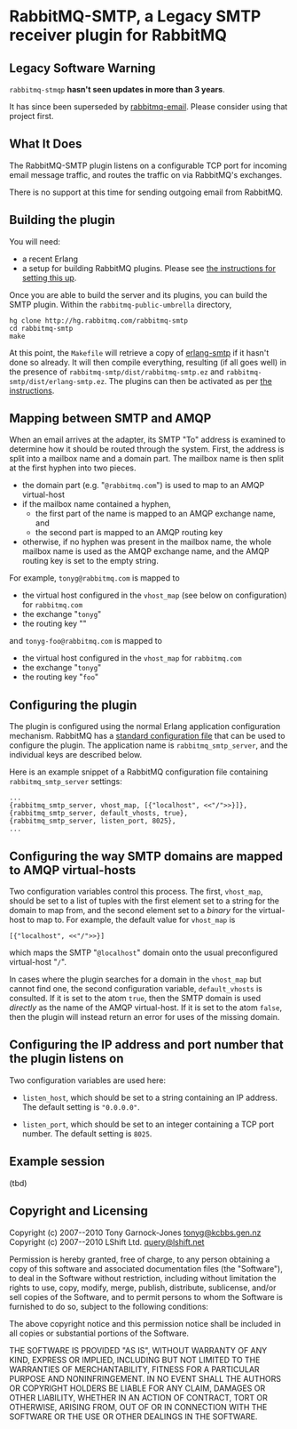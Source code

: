 # RabbitMQ-SMTP, a Legacy SMTP receiver plugin for RabbitMQ

## Legacy Software Warning

`rabbitmq-stmqp` **hasn't seen updates in more than 3 years**.

It has since been superseded by [rabbitmq-email](https://github.com/gotthardp/rabbitmq-email).
Please consider using that project first.


## What It Does

The RabbitMQ-SMTP plugin listens on a configurable TCP port for
incoming email message traffic, and routes the traffic on via
RabbitMQ's exchanges.

There is no support at this time for sending outgoing email from
RabbitMQ.

## Building the plugin

You will need:

 - a recent Erlang
 - a setup for building RabbitMQ plugins. Please see [the instructions
   for setting this up][pluginguide].

Once you are able to build the server and its plugins, you can build
the SMTP plugin. Within the `rabbitmq-public-umbrella` directory,

    hg clone http://hg.rabbitmq.com/rabbitmq-smtp
    cd rabbitmq-smtp
    make

At this point, the `Makefile` will retrieve a copy of
[erlang-smtp](http://hg.opensource.lshift.net/erlang-smtp/) if it
hasn't done so already. It will then compile everything, resulting (if
all goes well) in the presence of
`rabbitmq-smtp/dist/rabbitmq-smtp.ez` and
`rabbitmq-smtp/dist/erlang-smtp.ez`. The plugins can then be activated
as per [the instructions][pluginguide].

## Mapping between SMTP and AMQP

When an email arrives at the adapter, its SMTP "To" address is
examined to determine how it should be routed through the
system. First, the address is split into a mailbox name and a domain
part. The mailbox name is then split at the first hyphen into two
pieces.

 - the domain part (e.g. "`@rabbitmq.com`") is used to map to an AMQP virtual-host
 - if the mailbox name contained a hyphen,
    - the first part of the name is mapped to an AMQP exchange name, and
    - the second part is mapped to an AMQP routing key
 - otherwise, if no hyphen was present in the mailbox name, the whole
   mailbox name is used as the AMQP exchange name, and the AMQP
   routing key is set to the empty string.

For example, `tonyg@rabbitmq.com` is mapped to

 - the virtual host configured in the `vhost_map` (see below on configuration) for `rabbitmq.com`
 - the exchange "`tonyg`"
 - the routing key ""

and `tonyg-foo@rabbitmq.com` is mapped to

 - the virtual host configured in the `vhost_map` for `rabbitmq.com`
 - the exchange "`tonyg`"
 - the routing key "`foo`"

## Configuring the plugin

The plugin is configured using the normal Erlang application
configuration mechanism. RabbitMQ has a [standard configuration
file](http://www.rabbitmq.com/install.html#configfile) that can be
used to configure the plugin. The application name is
`rabbitmq_smtp_server`, and the individual keys are described below.

Here is an example snippet of a RabbitMQ configuration file containing
`rabbitmq_smtp_server` settings:

    ...
    {rabbitmq_smtp_server, vhost_map, [{"localhost", <<"/">>}]},
    {rabbitmq_smtp_server, default_vhosts, true},
    {rabbitmq_smtp_server, listen_port, 8025},
    ...

## Configuring the way SMTP domains are mapped to AMQP virtual-hosts

Two configuration variables control this process. The first,
`vhost_map`, should be set to a list of tuples with the first element
set to a string for the domain to map from, and the second element set
to a *binary* for the virtual-host to map to. For example, the default
value for `vhost_map` is

    [{"localhost", <<"/">>}]

which maps the SMTP "`@localhost`" domain onto the usual preconfigured
virtual-host "`/`".

In cases where the plugin searches for a domain in the `vhost_map` but
cannot find one, the second configuration variable, `default_vhosts`
is consulted. If it is set to the atom `true`, then the SMTP domain is
used *directly* as the name of the AMQP virtual-host. If it is set to
the atom `false`, then the plugin will instead return an error for
uses of the missing domain.

## Configuring the IP address and port number that the plugin listens on

Two configuration variables are used here:

 - `listen_host`, which should be set to a string containing an IP
   address. The default setting is `"0.0.0.0"`.

 - `listen_port`, which should be set to an integer containing a TCP
   port number. The default setting is `8025`.

## Example session

(tbd)

## Copyright and Licensing

Copyright (c) 2007--2010 Tony Garnock-Jones <tonyg@kcbbs.gen.nz>
Copyright (c) 2007--2010 LShift Ltd. <query@lshift.net>

Permission is hereby granted, free of charge, to any person obtaining
a copy of this software and associated documentation files (the
"Software"), to deal in the Software without restriction, including
without limitation the rights to use, copy, modify, merge, publish,
distribute, sublicense, and/or sell copies of the Software, and to
permit persons to whom the Software is furnished to do so, subject to
the following conditions:

The above copyright notice and this permission notice shall be
included in all copies or substantial portions of the Software.

THE SOFTWARE IS PROVIDED "AS IS", WITHOUT WARRANTY OF ANY KIND,
EXPRESS OR IMPLIED, INCLUDING BUT NOT LIMITED TO THE WARRANTIES OF
MERCHANTABILITY, FITNESS FOR A PARTICULAR PURPOSE AND
NONINFRINGEMENT. IN NO EVENT SHALL THE AUTHORS OR COPYRIGHT HOLDERS BE
LIABLE FOR ANY CLAIM, DAMAGES OR OTHER LIABILITY, WHETHER IN AN ACTION
OF CONTRACT, TORT OR OTHERWISE, ARISING FROM, OUT OF OR IN CONNECTION
WITH THE SOFTWARE OR THE USE OR OTHER DEALINGS IN THE SOFTWARE.


  [pluginguide]: http://www.rabbitmq.com/plugin-development.html
